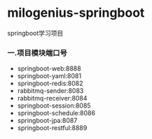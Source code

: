 # milogenius-springboot
springboot学习项目

### 一.项目模块端口号
- springboot-web:8888
- springboot-yaml:8081
- springboot-redis:8082
- rabbitmq-sender:8083
- rabbitmq-receiver:8084
- springboot-session:8085
- springboot-schedule:8086
- springboot-jpa:8087
- springboot-restful:8889

